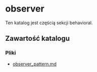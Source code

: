 # observer

Ten katalog jest częścią sekcji behavioral.

## Zawartość katalogu

### Pliki

- [observer_pattern.md](observer_pattern.md)

